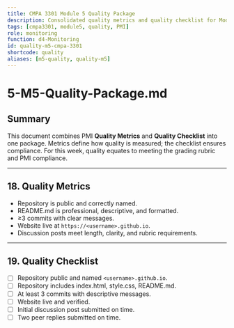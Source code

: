 ```yaml
---
title: CMPA 3301 Module 5 Quality Package
description: Consolidated quality metrics and quality checklist for Module 5
tags: [cmpa3301, module5, quality, PMI]
role: monitoring
function: d4-Monitoring
id: quality-m5-cmpa-3301
shortcode: quality
aliases: [m5-quality, quality-m5]
---
```

# 5-M5-Quality-Package.md

## Summary
This document combines PMI **Quality Metrics** and **Quality Checklist** into one package. Metrics define how quality is measured; the checklist ensures compliance. For this week, quality equates to meeting the grading rubric and PMI compliance.  

---

## 18. Quality Metrics
- Repository is public and correctly named.  
- README.md is professional, descriptive, and formatted.  
- ≥3 commits with clear messages.  
- Website live at `https://<username>.github.io`.  
- Discussion posts meet length, clarity, and rubric requirements.  

---

## 19. Quality Checklist
- [ ] Repository public and named `<username>.github.io`.  
- [ ] Repository includes index.html, style.css, README.md.  
- [ ] At least 3 commits with descriptive messages.  
- [ ] Website live and verified.  
- [ ] Initial discussion post submitted on time.  
- [ ] Two peer replies submitted on time.  
